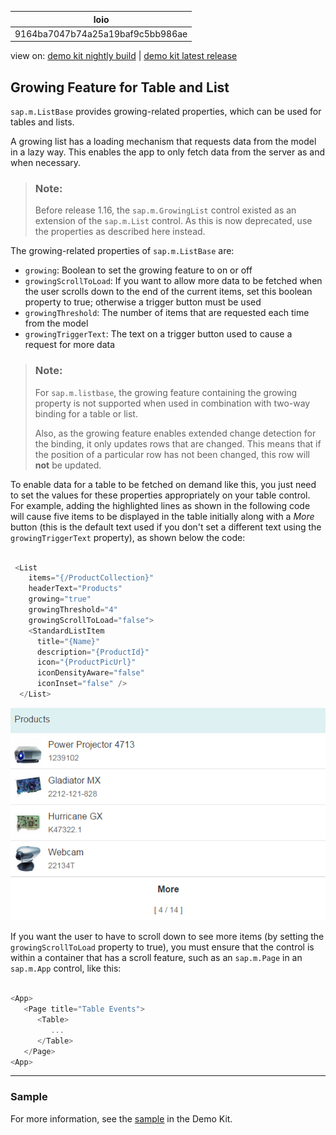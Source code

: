 <!-- loio9164ba7047b74a25a19baf9c5bb986ae -->

| loio |
| -----|
| 9164ba7047b74a25a19baf9c5bb986ae |

<div id="loio">

view on: [demo kit nightly build](https://openui5nightly.hana.ondemand.com/topic/9164ba7047b74a25a19baf9c5bb986ae) | [demo kit latest release](https://sdk.openui5.org/topic/9164ba7047b74a25a19baf9c5bb986ae)</div>

## Growing Feature for Table and List

`sap.m.ListBase` provides growing-related properties, which can be used for tables and lists.

A growing list has a loading mechanism that requests data from the model in a lazy way. This enables the app to only fetch data from the server as and when necessary.

> ### Note:  
> Before release 1.16, the `sap.m.GrowingList` control existed as an extension of the `sap.m.List` control. As this is now deprecated, use the properties as described here instead.

The growing-related properties of `sap.m.ListBase` are:

-   `growing`: Boolean to set the growing feature to on or off
-   `growingScrollToLoad`: If you want to allow more data to be fetched when the user scrolls down to the end of the current items, set this boolean property to true; otherwise a trigger button must be used
-   `growingThreshold`: The number of items that are requested each time from the model
-   `growingTriggerText`: The text on a trigger button used to cause a request for more data

> ### Note:  
> For `sap.m.listbase`, the growing feature containing the growing property is not supported when used in combination with two-way binding for a table or list.
> 
> Also, as the growing feature enables extended change detection for the binding, it only updates rows that are changed. This means that if the position of a particular row has not been changed, this row will **not** be updated.

To enable data for a table to be fetched on demand like this, you just need to set the values for these properties appropriately on your table control. For example, adding the highlighted lines as shown in the following code will cause five items to be displayed in the table initially along with a *More* button \(this is the default text used if you don't set a different text using the `growingTriggerText` property\), as shown below the code:

```js

 <List
    items="{/ProductCollection}"
    headerText="Products"
    growing="true"
    growingThreshold="4"
    growingScrollToLoad="false">
    <StandardListItem
      title="{Name}"
      description="{ProductId}"
      icon="{ProductPicUrl}"
      iconDensityAware="false"
      iconInset="false" />
  </List>

```

 ![](images/loiof77f21836ce04e65b6c5ed258abb8e18_LowRes.png) 

If you want the user to have to scroll down to see more items \(by setting the `growingScrollToLoad` property to true\), you must ensure that the control is within a container that has a scroll feature, such as an `sap.m.Page` in an `sap.m.App` control, like this:

```js

<App>
   <Page title="Table Events">
      <Table>
         ...
      </Table>
   </Page>
<App>

```

***

### Sample

For more information, see the [sample](https://sdk.openui5.org/explored.html#/sample/sap.m.sample.ListGrowing/preview) in the Demo Kit.

